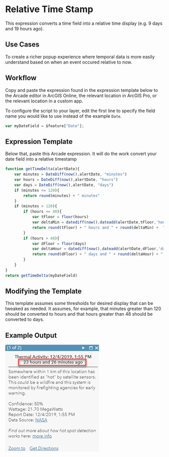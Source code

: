 # Relative Time Stamp

This expression converts a time field into a relative time display (e.g. 9 days and 19 hours ago).

## Use Cases

To create a richer popup experience where temporal data is more easily understand based on when an event occured relative to now.

## Workflow

Copy and paste the expression found in the expression template below to the Arcade editor in ArcGIS Online, the relevant location in ArcGIS Pro, or the relevant location in a custom app.

To configure the script to your layer, edit the first line to specify the field name you would like to use instead of the example `Date`.

```js
var myDateField = $feature["Date"];
```

## Expression Template
Below that, paste this Arcade expression. It will do the work convert your date field into a relative timestamp

```js
function getTimeDelta(alertDate){
    var minutes = DateDiff(now(),alertDate, "minutes")
    var hours = DateDiff(now(),alertDate, "hours")
    var days = DateDiff(now(),alertDate, "days")
    if (minutes <= 120){
        return round(minutes) + " minutes"
    }
    if (minutes > 120){
        if (hours <= 48){
            var tFloor = floor(hours)
            var deltaMin = datediff(now(),dateadd(alertDate,tFloor,'hours'),'minutes')
            return round(tFloor) + " hours and " + round(deltaMin) +  " minutes"
        }
        if (hours > 48){
            var dFloor = floor(days)
            var deltaHour = datediff(now(),dateadd(alertDate,dFloor,'days'),'hours')
            return round(dFloor) + " days and " + round(deltaHour) + " hours"
        }
    }
}
return getTimeDelta(myDateField)
```

## Modifying the Template
This template assumes some thresholds for desired display that can be tweaked as needed. It assumes, for example, that minutes greater than 120 should be converted to hours and that hours greater than 48 should be converted to days.

## Example Output

![Relative timestamp](popup.jpg)
